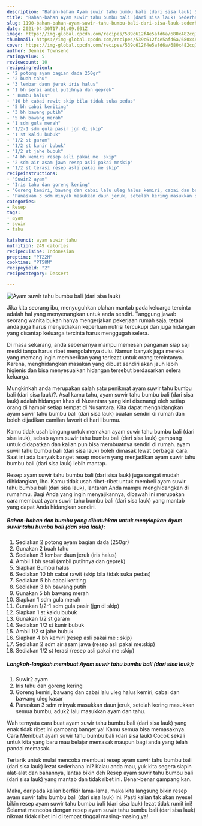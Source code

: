 ```yaml
---
description: "Bahan-bahan Ayam suwir tahu bumbu bali (dari sisa lauk) Sederhana Untuk Jualan"
title: "Bahan-bahan Ayam suwir tahu bumbu bali (dari sisa lauk) Sederhana Untuk Jualan"
slug: 1190-bahan-bahan-ayam-suwir-tahu-bumbu-bali-dari-sisa-lauk-sederhana-untuk-jualan
date: 2021-04-30T17:01:09.601Z
image: https://img-global.cpcdn.com/recipes/539c612f4e5afd6a/680x482cq70/ayam-suwir-tahu-bumbu-bali-dari-sisa-lauk-foto-resep-utama.jpg
thumbnail: https://img-global.cpcdn.com/recipes/539c612f4e5afd6a/680x482cq70/ayam-suwir-tahu-bumbu-bali-dari-sisa-lauk-foto-resep-utama.jpg
cover: https://img-global.cpcdn.com/recipes/539c612f4e5afd6a/680x482cq70/ayam-suwir-tahu-bumbu-bali-dari-sisa-lauk-foto-resep-utama.jpg
author: Jennie Townsend
ratingvalue: 5
reviewcount: 10
recipeingredient:
- "2 potong ayam bagian dada 250gr"
- "2 buah tahu"
- "3 lembar daun jeruk iris halus"
- "1 bh serai ambil putihnya dan geprek"
- " Bumbu halus"
- "10 bh cabai rawit skip bila tidak suka pedas"
- "5 bh cabai keriting"
- "3 bh bawang putih"
- "5 bh bawang merah"
- "1 sdm gula merah"
- "1/2-1 sdm gula pasir jgn di skip"
- "1 st kaldu bubuk"
- "1/2 st garam"
- "1/2 st kunir bubuk"
- "1/2 st jahe bubuk"
- "4 bh kemiri resep asli pakai me  skip"
- "2 sdm air asam jawa resep asli pakai meskip"
- "1/2 st terasi resep asli pakai me skip"
recipeinstructions:
- "Suwir2 ayam"
- "Iris tahu dan goreng kering"
- "Goreng kemiri, bawang dan cabai lalu uleg halus kemiri, cabai dan bawang uleg kasar"
- "Panaskan 3 sdm minyak masukkan daun jeruk, setelah kering masukkan semua bumbu, aduk2 lalu masukkan ayam dan tahu."
categories:
- Resep
tags:
- ayam
- suwir
- tahu

katakunci: ayam suwir tahu 
nutrition: 249 calories
recipecuisine: Indonesian
preptime: "PT22M"
cooktime: "PT58M"
recipeyield: "2"
recipecategory: Dessert

---
```



![Ayam suwir tahu bumbu bali (dari sisa lauk)](https://img-global.cpcdn.com/recipes/539c612f4e5afd6a/680x482cq70/ayam-suwir-tahu-bumbu-bali-dari-sisa-lauk-foto-resep-utama.jpg)

Jika kita seorang ibu, menyuguhkan olahan mantab pada keluarga tercinta adalah hal yang menyenangkan untuk anda sendiri. Tanggung jawab seorang  wanita bukan hanya mengerjakan pekerjaan rumah saja, tetapi anda juga harus menyediakan keperluan nutrisi tercukupi dan juga hidangan yang disantap keluarga tercinta harus menggugah selera.

Di masa  sekarang, anda sebenarnya mampu memesan panganan siap saji meski tanpa harus ribet mengolahnya dulu. Namun banyak juga mereka yang memang ingin memberikan yang terlezat untuk orang tercintanya. Karena, menghidangkan masakan yang dibuat sendiri akan jauh lebih higienis dan bisa menyesuaikan hidangan tersebut berdasarkan selera keluarga. 



Mungkinkah anda merupakan salah satu penikmat ayam suwir tahu bumbu bali (dari sisa lauk)?. Asal kamu tahu, ayam suwir tahu bumbu bali (dari sisa lauk) adalah hidangan khas di Nusantara yang kini disenangi oleh setiap orang di hampir setiap tempat di Nusantara. Kita dapat menghidangkan ayam suwir tahu bumbu bali (dari sisa lauk) buatan sendiri di rumah dan boleh dijadikan camilan favorit di hari liburmu.

Kamu tidak usah bingung untuk memakan ayam suwir tahu bumbu bali (dari sisa lauk), sebab ayam suwir tahu bumbu bali (dari sisa lauk) gampang untuk didapatkan dan kalian pun bisa membuatnya sendiri di rumah. ayam suwir tahu bumbu bali (dari sisa lauk) boleh dimasak lewat berbagai cara. Saat ini ada banyak banget resep modern yang menjadikan ayam suwir tahu bumbu bali (dari sisa lauk) lebih mantap.

Resep ayam suwir tahu bumbu bali (dari sisa lauk) juga sangat mudah dihidangkan, lho. Kamu tidak usah ribet-ribet untuk membeli ayam suwir tahu bumbu bali (dari sisa lauk), lantaran Anda mampu menghidangkan di rumahmu. Bagi Anda yang ingin menyajikannya, dibawah ini merupakan cara membuat ayam suwir tahu bumbu bali (dari sisa lauk) yang mantab yang dapat Anda hidangkan sendiri.

<!--inarticleads1-->

##### Bahan-bahan dan bumbu yang dibutuhkan untuk menyiapkan Ayam suwir tahu bumbu bali (dari sisa lauk):

1. Sediakan 2 potong ayam bagian dada (250gr)
1. Gunakan 2 buah tahu
1. Sediakan 3 lembar daun jeruk (iris halus)
1. Ambil 1 bh serai (ambil putihnya dan geprek)
1. Siapkan  Bumbu halus
1. Sediakan 10 bh cabai rawit (skip bila tidak suka pedas)
1. Sediakan 5 bh cabai keriting
1. Sediakan 3 bh bawang putih
1. Gunakan 5 bh bawang merah
1. Siapkan 1 sdm gula merah
1. Gunakan 1/2-1 sdm gula pasir (jgn di skip)
1. Siapkan 1 st kaldu bubuk
1. Gunakan 1/2 st garam
1. Sediakan 1/2 st kunir bubuk
1. Ambil 1/2 st jahe bubuk
1. Siapkan 4 bh kemiri (resep asli pakai me : skip)
1. Sediakan 2 sdm air asam jawa (resep asli pakai me:skip)
1. Sediakan 1/2 st terasi (resep asli pakai me :skip)




<!--inarticleads2-->

##### Langkah-langkah membuat Ayam suwir tahu bumbu bali (dari sisa lauk):

1. Suwir2 ayam
1. Iris tahu dan goreng kering
1. Goreng kemiri, bawang dan cabai lalu uleg halus kemiri, cabai dan bawang uleg kasar
1. Panaskan 3 sdm minyak masukkan daun jeruk, setelah kering masukkan semua bumbu, aduk2 lalu masukkan ayam dan tahu.




Wah ternyata cara buat ayam suwir tahu bumbu bali (dari sisa lauk) yang enak tidak ribet ini gampang banget ya! Kamu semua bisa memasaknya. Cara Membuat ayam suwir tahu bumbu bali (dari sisa lauk) Cocok sekali untuk kita yang baru mau belajar memasak maupun bagi anda yang telah pandai memasak.

Tertarik untuk mulai mencoba membuat resep ayam suwir tahu bumbu bali (dari sisa lauk) lezat sederhana ini? Kalau anda mau, yuk kita segera siapin alat-alat dan bahannya, lantas bikin deh Resep ayam suwir tahu bumbu bali (dari sisa lauk) yang mantab dan tidak ribet ini. Benar-benar gampang kan. 

Maka, daripada kalian berfikir lama-lama, maka kita langsung bikin resep ayam suwir tahu bumbu bali (dari sisa lauk) ini. Pasti kalian tak akan nyesel bikin resep ayam suwir tahu bumbu bali (dari sisa lauk) lezat tidak rumit ini! Selamat mencoba dengan resep ayam suwir tahu bumbu bali (dari sisa lauk) nikmat tidak ribet ini di tempat tinggal masing-masing,ya!.

